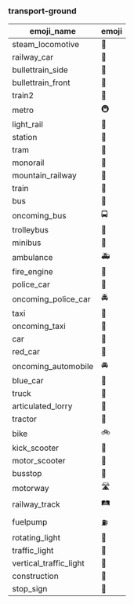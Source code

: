 ### transport-ground 

|emoji_name|emoji|
|---|---|
|steam_locomotive|:steam_locomotive:|
|railway_car|:railway_car:|
|bullettrain_side|:bullettrain_side:|
|bullettrain_front|:bullettrain_front:|
|train2|:train2:|
|metro|:metro:|
|light_rail|:light_rail:|
|station|:station:|
|tram|:tram:|
|monorail|:monorail:|
|mountain_railway|:mountain_railway:|
|train|:train:|
|bus|:bus:|
|oncoming_bus|:oncoming_bus:|
|trolleybus|:trolleybus:|
|minibus|:minibus:|
|ambulance|:ambulance:|
|fire_engine|:fire_engine:|
|police_car|:police_car:|
|oncoming_police_car|:oncoming_police_car:|
|taxi|:taxi:|
|oncoming_taxi|:oncoming_taxi:|
|car|:car:|
|red_car|:red_car:|
|oncoming_automobile|:oncoming_automobile:|
|blue_car|:blue_car:|
|truck|:truck:|
|articulated_lorry|:articulated_lorry:|
|tractor|:tractor:|
|bike|:bike:|
|kick_scooter|:kick_scooter:|
|motor_scooter|:motor_scooter:|
|busstop|:busstop:|
|motorway|:motorway:|
|railway_track|:railway_track:|
|fuelpump|:fuelpump:|
|rotating_light|:rotating_light:|
|traffic_light|:traffic_light:|
|vertical_traffic_light|:vertical_traffic_light:|
|construction|:construction:|
|stop_sign|:stop_sign:|

